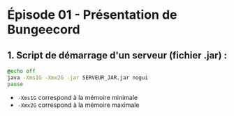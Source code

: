 # Épisode 01 - Présentation de Bungeecord

## 1. Script de démarrage d'un serveur (fichier .jar) :

```bat
@echo off
java -Xms1G -Xmx2G -jar SERVEUR_JAR.jar nogui
pause
```

- `-Xms1G` correspond à la mémoire minimale
- `-Xmx2G` correspond à la mémoire maximale
